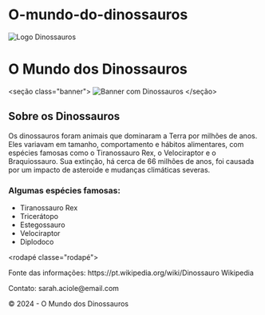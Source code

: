 # O-mundo-do-dinossauros
<!DOCTYPE html>
<html lang="pt-BR">
<cabeça>
<meta charset="UTF-8">
<meta name="viewport" content="largura=largura-do-dispositivo, escala-inicial=1.0">
<title>O Mundo dos Dinossauros</title>
<link rel="folha de estilo" href="estilos.css">
</cabeçalho>
<corpo>
<!-- Cabeçalho -->
<cabeçalho classe="cabeçalho">
<img src="logo.png" alt="Logo Dinossauros" class="logo">
<h1 class="page-title">O Mundo dos Dinossauros</h1>
</cabeçalho>

<!-- Faixa -->
<seção class="banner">
<img src="banner-dinossauros.jpg" alt="Banner com Dinossauros" class="banner-img">
</seção>

<!-- Conteúdo Principal -->
<classe principal="conteúdo-principal">
<h2>Sobre os Dinossauros</h2>
<p>
Os dinossauros foram animais que dominaram a Terra por milhões de anos.
Eles variavam em tamanho, comportamento e hábitos alimentares, com espécies famosas como o Tiranossauro Rex, o Velociraptor e o Braquiossauro.
Sua extinção, há cerca de 66 milhões de anos, foi causada por um impacto de asteroide e mudanças climáticas severas.
</p>
<h3>Algumas espécies famosas:</h3>
<ul>
<li>Tiranossauro Rex</li>
<li>Tricerátopo</li>
<li>Estegossauro</li>
<li>Velociraptor</li>
<li>Diplodoco</li>
</ul>
</principal>

<!-- Rodapé -->
<rodapé classe="rodapé">
<p>Fonte das informações: https://pt.wikipedia.org/wiki/Dinossauro Wikipedia</a></p>
<p>Contato: sarah.aciole@email.com </p>
<p>© 2024 - O Mundo dos Dinossauros</p>
</rodapé>
</corpo>
</html>